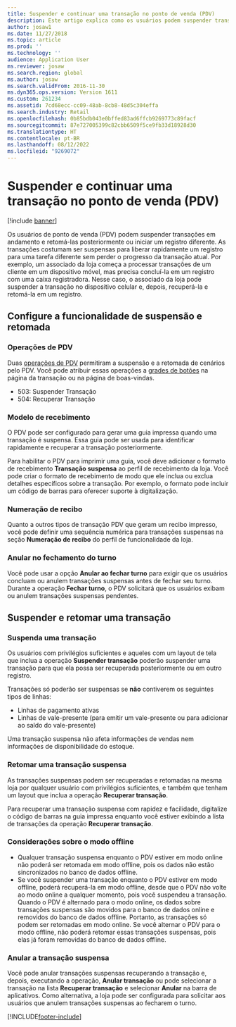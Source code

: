 ```yaml
---
title: Suspender e continuar uma transação no ponto de venda (PDV)
description: Este artigo explica como os usuários podem suspender transações em andamento e retomá-las, posteriormente, ou iniciar um registro diferente, usando o Dynamics 365 Commerce.
author: josaw1
ms.date: 11/27/2018
ms.topic: article
ms.prod: ''
ms.technology: ''
audience: Application User
ms.reviewer: josaw
ms.search.region: global
ms.author: josaw
ms.search.validFrom: 2016-11-30
ms.dyn365.ops.version: Version 1611
ms.custom: 261234
ms.assetid: 7cd68ecc-cc09-48ab-8cb8-48d5c304effa
ms.search.industry: Retail
ms.openlocfilehash: 0b85bdb043e0bffed83ad6ffcb9269773c89facf
ms.sourcegitcommit: 87e727005399c82cbb6509f5ce9fb33d18928d30
ms.translationtype: HT
ms.contentlocale: pt-BR
ms.lasthandoff: 08/12/2022
ms.locfileid: "9269072"
---
```

# <a name="suspend-and-resume-a-transaction-in-the-point-of-sale-pos"></a>Suspender e continuar uma transação no ponto de venda (PDV)

[!include [banner](includes/banner.md)]


Os usuários de ponto de venda (PDV) podem suspender transações em andamento e retomá-las posteriormente ou iniciar um registro diferente. As transações costumam ser suspensas para liberar rapidamente um registro para uma tarefa diferente sem perder o progresso da transação atual. Por exemplo, um associado da loja começa a processar transações de um cliente em um dispositivo móvel, mas precisa concluí-la em um registro com uma caixa registradora. Nesse caso, o associado da loja pode suspender a transação no dispositivo celular e, depois, recuperá-la e retomá-la em um registro.

## <a name="configure-suspend-and-resume-functionality"></a>Configure a funcionalidade de suspensão e retomada

### <a name="pos-operations"></a>Operações de PDV

Duas [operações de PDV](pos-operations.md) permitiram a suspensão e a retomada de cenários pelo PDV. Você pode atribuir essas operações a [grades de botões](pos-screen-layouts.md) na página da transação ou na página de boas-vindas.

- 503: Suspender Transação
- 504: Recuperar Transação

### <a name="receipt-template"></a>Modelo de recebimento

O PDV pode ser configurado para gerar uma guia impressa quando uma transação é suspensa. Essa guia pode ser usada para identificar rapidamente e recuperar a transação posteriormente.

Para habilitar o PDV para imprimir uma guia, você deve adicionar o formato de recebimento **Transação suspensa** ao perfil de recebimento da loja. Você pode criar o formato de recebimento de modo que ele inclua ou exclua detalhes específicos sobre a transação. Por exemplo, o formato pode incluir um código de barras para oferecer suporte à digitalização.

### <a name="receipt-numbering"></a>Numeração de recibo

Quanto a outros tipos de transação PDV que geram um recibo impresso, você pode definir uma sequência numérica para transações suspensas na seção **Numeração de recibo** do perfil de funcionalidade da loja.

### <a name="void-when-closing-shift"></a>Anular no fechamento do turno

Você pode usar a opção **Anular ao fechar turno** para exigir que os usuários concluam ou anulem transações suspensas antes de fechar seu turno. Durante a operação **Fechar turno**, o PDV solicitará que os usuários exibam ou anulem transações suspensas pendentes.

## <a name="suspend-and-resume-a-transaction"></a>Suspender e retomar uma transação

### <a name="suspend-a-transaction"></a>Suspenda uma transação

Os usuários com privilégios suficientes e aqueles com um layout de tela que inclua a operação **Suspender transação** poderão suspender uma transação para que ela possa ser recuperada posteriormente ou em outro registro.

Transações só poderão ser suspensas se **não** contiverem os seguintes tipos de linhas:

- Linhas de pagamento ativas
- Linhas de vale-presente (para emitir um vale-presente ou para adicionar ao saldo do vale-presente)

Uma transação suspensa não afeta informações de vendas nem informações de disponibilidade do estoque.

### <a name="resume-a-suspended-transaction"></a>Retomar uma transação suspensa

As transações suspensas podem ser recuperadas e retomadas na mesma loja por qualquer usuário com privilégios suficientes, e também que tenham um layout que inclua a operação **Recuperar transação**.

Para recuperar uma transação suspensa com rapidez e facilidade, digitalize o código de barras na guia impressa enquanto você estiver exibindo a lista de transações da operação **Recuperar transação**.

### <a name="considerations-for-offline-mode"></a>Considerações sobre o modo offline

- Qualquer transação suspensa enquanto o PDV estiver em modo online não poderá ser retomada em modo offline, pois os dados não estão sincronizados no banco de dados offline.
- Se você suspender uma transação enquanto o PDV estiver em modo offline, poderá recuperá-la em modo offline, desde que o PDV não volte ao modo online a qualquer momento, pois você suspendeu a transação. Quando o PDV é alternado para o modo online, os dados sobre transações suspensas são movidos para o banco de dados online e removidos do banco de dados offline. Portanto, as transações só podem ser retomadas em modo online. Se você alternar o PDV para o modo offline, não poderá retomar essas transações suspensas, pois elas já foram removidas do banco de dados offline.

### <a name="void-a-suspended-transaction"></a>Anular a transação suspensa

Você pode anular transações suspensas recuperando a transação e, depois, executando a operação, **Anular transação** ou pode selecionar a transação na lista **Recuperar transação** e selecionar **Anular** na barra de aplicativos. Como alternativa, a loja pode ser configurada para solicitar aos usuários que anulem transações suspensas ao fecharem o turno.


[!INCLUDE[footer-include](../includes/footer-banner.md)]
